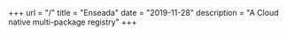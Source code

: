 +++
url = "/"
title = "Enseada"
date = "2019-11-28"
description = "A Cloud native multi-package registry"
+++
